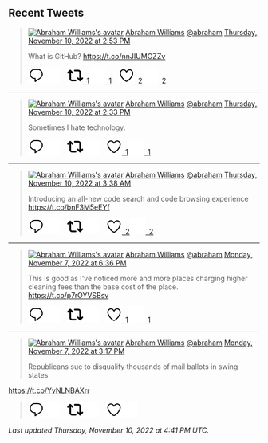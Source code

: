 ## Recent Tweets

> [![Abraham Williams's avatar](https://pbs.twimg.com/profile_images/897079141719195648/_mvh-QJH_mini.jpg)](https://twitter.com/abraham) [Abraham Williams](https://twitter.com/abraham) [@abraham](https://twitter.com/abraham) [Thursday, November 10, 2022 at 2:53 PM](https://twitter.com/abraham/status/1590719370871058433)
>
> What is GitHub? https://t.co/nnJIUMOZZv
>
> [![Reply](./images/reply_light.svg#gh-light-mode-only "Reply")](https://twitter.com/intent/tweet?in_reply_to=1590719370871058433#gh-light-mode-only)[![Reply](./images/reply.svg#gh-dark-mode-only "Reply")](https://twitter.com/intent/tweet?in_reply_to=1590719370871058433#gh-dark-mode-only)&emsp;[![Retweet](./images/retweet_light.svg#gh-light-mode-only "Retweet")&ensp;1](https://twitter.com/intent/retweet?tweet_id=1590719370871058433#gh-light-mode-only)[![Retweet](./images/retweet.svg#gh-dark-mode-only "Retweet")&ensp;1](https://twitter.com/intent/retweet?tweet_id=1590719370871058433#gh-dark-mode-only)&emsp;[![Like](./images/like_light.svg#gh-light-mode-only "Like")&ensp;2](https://twitter.com/intent/favorite?tweet_id=1590719370871058433#gh-light-mode-only)[![Like](./images/like.svg#gh-dark-mode-only "Like")&ensp;2](https://twitter.com/intent/favorite?tweet_id=1590719370871058433#gh-dark-mode-only)


---

> [![Abraham Williams's avatar](https://pbs.twimg.com/profile_images/897079141719195648/_mvh-QJH_mini.jpg)](https://twitter.com/abraham) [Abraham Williams](https://twitter.com/abraham) [@abraham](https://twitter.com/abraham) [Thursday, November 10, 2022 at 2:33 PM](https://twitter.com/abraham/status/1590714248531181568)
>
> Sometimes I hate technology.
>
> [![Reply](./images/reply_light.svg#gh-light-mode-only "Reply")](https://twitter.com/intent/tweet?in_reply_to=1590714248531181568#gh-light-mode-only)[![Reply](./images/reply.svg#gh-dark-mode-only "Reply")](https://twitter.com/intent/tweet?in_reply_to=1590714248531181568#gh-dark-mode-only)&emsp;[![Retweet](./images/retweet_light.svg#gh-light-mode-only "Retweet")](https://twitter.com/intent/retweet?tweet_id=1590714248531181568#gh-light-mode-only)[![Retweet](./images/retweet.svg#gh-dark-mode-only "Retweet")](https://twitter.com/intent/retweet?tweet_id=1590714248531181568#gh-dark-mode-only)&emsp;[![Like](./images/like_light.svg#gh-light-mode-only "Like")&ensp;1](https://twitter.com/intent/favorite?tweet_id=1590714248531181568#gh-light-mode-only)[![Like](./images/like.svg#gh-dark-mode-only "Like")&ensp;1](https://twitter.com/intent/favorite?tweet_id=1590714248531181568#gh-dark-mode-only)


---

> [![Abraham Williams's avatar](https://pbs.twimg.com/profile_images/897079141719195648/_mvh-QJH_mini.jpg)](https://twitter.com/abraham) [Abraham Williams](https://twitter.com/abraham) [@abraham](https://twitter.com/abraham) [Thursday, November 10, 2022 at 3:38 AM](https://twitter.com/abraham/status/1590549537072238593)
>
> Introducing an all-new code search and code browsing experience https://t.co/bnF3M5eEYf
>
> [![Reply](./images/reply_light.svg#gh-light-mode-only "Reply")](https://twitter.com/intent/tweet?in_reply_to=1590549537072238593#gh-light-mode-only)[![Reply](./images/reply.svg#gh-dark-mode-only "Reply")](https://twitter.com/intent/tweet?in_reply_to=1590549537072238593#gh-dark-mode-only)&emsp;[![Retweet](./images/retweet_light.svg#gh-light-mode-only "Retweet")](https://twitter.com/intent/retweet?tweet_id=1590549537072238593#gh-light-mode-only)[![Retweet](./images/retweet.svg#gh-dark-mode-only "Retweet")](https://twitter.com/intent/retweet?tweet_id=1590549537072238593#gh-dark-mode-only)&emsp;[![Like](./images/like_light.svg#gh-light-mode-only "Like")&ensp;2](https://twitter.com/intent/favorite?tweet_id=1590549537072238593#gh-light-mode-only)[![Like](./images/like.svg#gh-dark-mode-only "Like")&ensp;2](https://twitter.com/intent/favorite?tweet_id=1590549537072238593#gh-dark-mode-only)


---

> [![Abraham Williams's avatar](https://pbs.twimg.com/profile_images/897079141719195648/_mvh-QJH_mini.jpg)](https://twitter.com/abraham) [Abraham Williams](https://twitter.com/abraham) [@abraham](https://twitter.com/abraham) [Monday, November 7, 2022 at 6:36 PM](https://twitter.com/abraham/status/1589688170618433536)
>
> This is good as I've noticed more and more places charging higher cleaning fees than the base cost of the place. https://t.co/p7rOYVSBsv
>
> [![Reply](./images/reply_light.svg#gh-light-mode-only "Reply")](https://twitter.com/intent/tweet?in_reply_to=1589688170618433536#gh-light-mode-only)[![Reply](./images/reply.svg#gh-dark-mode-only "Reply")](https://twitter.com/intent/tweet?in_reply_to=1589688170618433536#gh-dark-mode-only)&emsp;[![Retweet](./images/retweet_light.svg#gh-light-mode-only "Retweet")](https://twitter.com/intent/retweet?tweet_id=1589688170618433536#gh-light-mode-only)[![Retweet](./images/retweet.svg#gh-dark-mode-only "Retweet")](https://twitter.com/intent/retweet?tweet_id=1589688170618433536#gh-dark-mode-only)&emsp;[![Like](./images/like_light.svg#gh-light-mode-only "Like")&ensp;1](https://twitter.com/intent/favorite?tweet_id=1589688170618433536#gh-light-mode-only)[![Like](./images/like.svg#gh-dark-mode-only "Like")&ensp;1](https://twitter.com/intent/favorite?tweet_id=1589688170618433536#gh-dark-mode-only)


---

> [![Abraham Williams's avatar](https://pbs.twimg.com/profile_images/897079141719195648/_mvh-QJH_mini.jpg)](https://twitter.com/abraham) [Abraham Williams](https://twitter.com/abraham) [@abraham](https://twitter.com/abraham) [Monday, November 7, 2022 at 3:17 PM](https://twitter.com/abraham/status/1589638182848847872)
>
> Republicans sue to disqualify thousands of mail ballots in swing states

https://t.co/YvNLNBAXrr
>
> [![Reply](./images/reply_light.svg#gh-light-mode-only "Reply")](https://twitter.com/intent/tweet?in_reply_to=1589638182848847872#gh-light-mode-only)[![Reply](./images/reply.svg#gh-dark-mode-only "Reply")](https://twitter.com/intent/tweet?in_reply_to=1589638182848847872#gh-dark-mode-only)&emsp;[![Retweet](./images/retweet_light.svg#gh-light-mode-only "Retweet")](https://twitter.com/intent/retweet?tweet_id=1589638182848847872#gh-light-mode-only)[![Retweet](./images/retweet.svg#gh-dark-mode-only "Retweet")](https://twitter.com/intent/retweet?tweet_id=1589638182848847872#gh-dark-mode-only)&emsp;[![Like](./images/like_light.svg#gh-light-mode-only "Like")](https://twitter.com/intent/favorite?tweet_id=1589638182848847872#gh-light-mode-only)[![Like](./images/like.svg#gh-dark-mode-only "Like")](https://twitter.com/intent/favorite?tweet_id=1589638182848847872#gh-dark-mode-only)


_Last updated Thursday, November 10, 2022 at 4:41 PM UTC._
